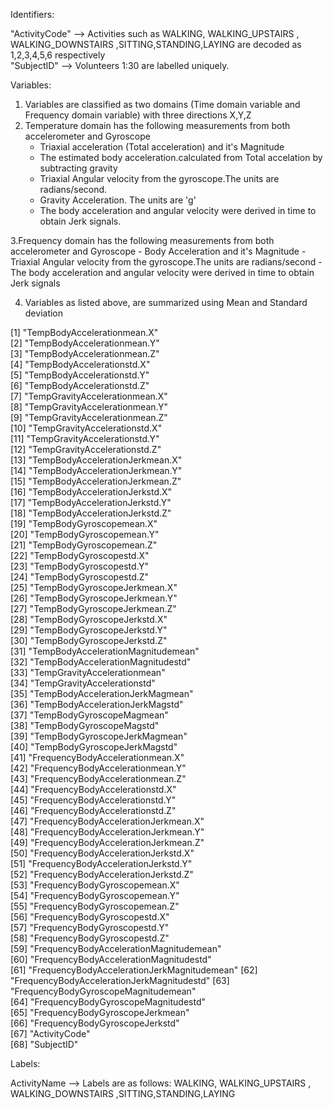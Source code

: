 
Identifiers:

"ActivityCode" --> Activities such as WALKING,
WALKING_UPSTAIRS
, WALKING_DOWNSTAIRS
,SITTING,STANDING,LAYING
 are decoded as 1,2,3,4,5,6 respectively                           
"SubjectID" --> Volunteers 1:30 are labelled uniquely.

Variables:

1. Variables are classified as two domains (Time domain variable and Frequency domain variable) with three directions X,Y,Z
2. Temperature domain has the following measurements from both accelerometer and Gyroscope
	- Triaxial acceleration (Total acceleration) and it's Magnitude
	- The estimated body acceleration.calculated from Total accelation by subtracting gravity
	- Triaxial Angular velocity from the gyroscope.The units are radians/second.
	- Gravity Acceleration. The units are 'g'
	- The body acceleration and angular velocity were derived in time to obtain Jerk signals.
		
3.Frequency domain has the following measurements from both accelerometer and Gyroscope
	- Body Acceleration and it's Magnitude
	- Triaxial Angular velocity from the gyroscope.The units are radians/second
	- The body acceleration and angular velocity were derived in time to obtain Jerk signals

4. Variables as listed above, are summarized using Mean and Standard deviation 

 [1] "TempBodyAccelerationmean.X"                
 [2] "TempBodyAccelerationmean.Y"                
 [3] "TempBodyAccelerationmean.Z"                
 [4] "TempBodyAccelerationstd.X"                 
 [5] "TempBodyAccelerationstd.Y"                 
 [6] "TempBodyAccelerationstd.Z"                 
 [7] "TempGravityAccelerationmean.X"             
 [8] "TempGravityAccelerationmean.Y"             
 [9] "TempGravityAccelerationmean.Z"             
[10] "TempGravityAccelerationstd.X"              
[11] "TempGravityAccelerationstd.Y"              
[12] "TempGravityAccelerationstd.Z"              
[13] "TempBodyAccelerationJerkmean.X"            
[14] "TempBodyAccelerationJerkmean.Y"            
[15] "TempBodyAccelerationJerkmean.Z"            
[16] "TempBodyAccelerationJerkstd.X"             
[17] "TempBodyAccelerationJerkstd.Y"             
[18] "TempBodyAccelerationJerkstd.Z"             
[19] "TempBodyGyroscopemean.X"                   
[20] "TempBodyGyroscopemean.Y"                   
[21] "TempBodyGyroscopemean.Z"                   
[22] "TempBodyGyroscopestd.X"                    
[23] "TempBodyGyroscopestd.Y"                    
[24] "TempBodyGyroscopestd.Z"                    
[25] "TempBodyGyroscopeJerkmean.X"               
[26] "TempBodyGyroscopeJerkmean.Y"               
[27] "TempBodyGyroscopeJerkmean.Z"               
[28] "TempBodyGyroscopeJerkstd.X"                
[29] "TempBodyGyroscopeJerkstd.Y"                
[30] "TempBodyGyroscopeJerkstd.Z"                
[31] "TempBodyAccelerationMagnitudemean"         
[32] "TempBodyAccelerationMagnitudestd"          
[33] "TempGravityAccelerationmean"               
[34] "TempGravityAccelerationstd"                
[35] "TempBodyAccelerationJerkMagmean"           
[36] "TempBodyAccelerationJerkMagstd"            
[37] "TempBodyGyroscopeMagmean"                  
[38] "TempBodyGyroscopeMagstd"                   
[39] "TempBodyGyroscopeJerkMagmean"              
[40] "TempBodyGyroscopeJerkMagstd"               
[41] "FrequencyBodyAccelerationmean.X"           
[42] "FrequencyBodyAccelerationmean.Y"           
[43] "FrequencyBodyAccelerationmean.Z"           
[44] "FrequencyBodyAccelerationstd.X"            
[45] "FrequencyBodyAccelerationstd.Y"            
[46] "FrequencyBodyAccelerationstd.Z"            
[47] "FrequencyBodyAccelerationJerkmean.X"       
[48] "FrequencyBodyAccelerationJerkmean.Y"       
[49] "FrequencyBodyAccelerationJerkmean.Z"       
[50] "FrequencyBodyAccelerationJerkstd.X"        
[51] "FrequencyBodyAccelerationJerkstd.Y"        
[52] "FrequencyBodyAccelerationJerkstd.Z"        
[53] "FrequencyBodyGyroscopemean.X"              
[54] "FrequencyBodyGyroscopemean.Y"              
[55] "FrequencyBodyGyroscopemean.Z"              
[56] "FrequencyBodyGyroscopestd.X"               
[57] "FrequencyBodyGyroscopestd.Y"               
[58] "FrequencyBodyGyroscopestd.Z"               
[59] "FrequencyBodyAccelerationMagnitudemean"    
[60] "FrequencyBodyAccelerationMagnitudestd"     
[61] "FrequencyBodyAccelerationJerkMagnitudemean"
[62] "FrequencyBodyAccelerationJerkMagnitudestd" 
[63] "FrequencyBodyGyroscopeMagnitudemean"       
[64] "FrequencyBodyGyroscopeMagnitudestd"        
[65] "FrequencyBodyGyroscopeJerkmean"            
[66] "FrequencyBodyGyroscopeJerkstd"             
[67] "ActivityCode"                              
[68] "SubjectID"     

Labels:

ActivityName --> Labels are as follows: WALKING,
WALKING_UPSTAIRS
, WALKING_DOWNSTAIRS
,SITTING,STANDING,LAYING



